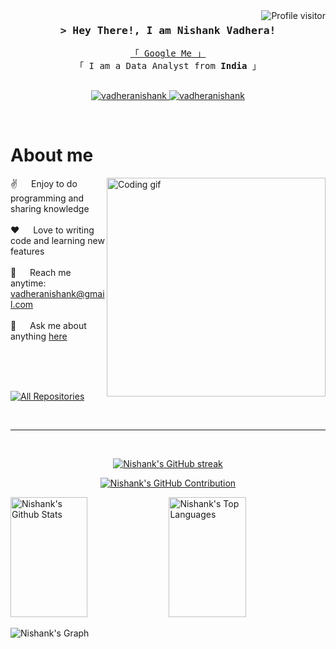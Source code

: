 <!--
<h2 align="center">
  Welcome to Nishank's World!
  <img src="https://media.giphy.com/media/hvRJCLFzcasrR4ia7z/giphy.gif" width="28">
</h2>
-->

<!--
<p align="center">
  <a href="https://github.com/vadheranishank"><img src="https://readme-typing-svg.herokuapp.com/?lines=Self%20Taught%20Programmer;Front%20End%20Developer;1.5%2B%20years%20of%20coding%20experience;Always%20learning%20new%20things&center=true&width=380&height=45"></a>
</p>

 -->

<a href="https://komarev.com/ghpvc/?username=vadheranishank">
  <img align="right" src="https://komarev.com/ghpvc/?username=vadheranishank&label=Visitors&color=0e75b6&style=flat" alt="Profile visitor" />
</a>

<!-- Intro  -->
<h3 align="center">
        <samp>&gt; Hey There!, I am Nishank Vadhera!
        </samp>
</h3>


<p align="center"> 
  <samp>
    <a href="https://www.google.com/search?q=Nishank+Vadhera">「 Google Me 」</a>
    <br>
    「 I am a Data Analyst from <b>India</b> 」
    <br>
    <br>
  </samp>
</p>

<p align="center">
 <a href="https://linkedin.com/in/nishankvadhera" target="_blank">
  <img src="https://img.shields.io/badge/LinkedIn-0077B5?style=for-the-badge&logo=linkedin&logoColor=white" alt="vadheranishank"/>
 </a>
 <a href="https://instagram.com/nishankvadhera" target="_blank">
  <img src="https://img.shields.io/badge/Instagram-fe4164?style=for-the-badge&logo=instagram&logoColor=white" alt="vadheranishank" />
 </a>
</p>
<br />

<!-- About Section -->
 # About me
 
<p>
 <img align="right" width="350" src="/assets/programmer.gif" alt="Coding gif" />
  
 ✌️ &emsp; Enjoy to do programming and sharing knowledge <br/><br/>
 ❤️ &emsp; Love to writing code and learning new features<br/><br/>
 📧 &emsp; Reach me anytime: vadheranishank@gmail.com<br/><br/>
 💬 &emsp; Ask me about anything [here](https://github.com/vadheranishank/vadheranishank/issues)

</p>

<br/>
<br/>
<br/>

<p align="left">
  <a href="https://github.com/vadheranishank?tab=repositories" target="_blank"><img alt="All Repositories" title="All Repositories" src="https://img.shields.io/badge/-All%20Repos-2962FF?style=for-the-badge&logo=koding&logoColor=white"/></a>
</p>

<br/>
<hr/>
<br/>

<p align="center">
  <a href="https://github.com/vadheranishank">
    <img src="https://github-readme-streak-stats.herokuapp.com/?user=vadheranishank&theme=radical&border=7F3FBF&background=0D1117" alt="Nishank's GitHub streak"/>
  </a>
</p>

<p align="center">
  <a href="https://github.com/vadheranishank">
    <img src="https://github-profile-summary-cards.vercel.app/api/cards/profile-details?username=vadheranishank&theme=radical" alt="Nishank's GitHub Contribution"/>
  </a>
</p>

<a> 
    <a href="https://github.com/vadheranishank"><img alt="Nishank's Github Stats" src="https://denvercoder1-github-readme-stats.vercel.app/api?username=vadheranishank&show_icons=true&count_private=true&theme=react&border_color=7F3FBF&bg_color=0D1117&title_color=F85D7F&icon_color=F8D866" height="192px" width="49.5%"/></a>
  <a href="https://github.com/vadheranishank"><img alt="Nishank's Top Languages" src="https://denvercoder1-github-readme-stats.vercel.app/api/top-langs/?username=vadheranishank&langs_count=8&layout=compact&theme=react&border_color=7F3FBF&bg_color=0D1117&title_color=F85D7F&icon_color=F8D866" height="192px" width="49.5%"/></a>
  <br/>
</a>


![Nishank's Graph](https://github-readme-activity-graph.vercel.app/graph?username=vadheranishank&custom_title=Nishank's%20GitHub%20Activity%20Graph&bg_color=0D1117&color=7F3FBF&line=7F3FBF&point=7F3FBF&area_color=FFFFFF&title_color=FFFFFF&area=true)
